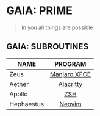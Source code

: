 # GAIA: PRIME
> In you all things are possible


## GAIA: SUBROUTINES

| NAME | PROGRAM |
| --- | :---: |
| Zeus | [Manjaro XFCE](https://manjaro.org/download/) |
| Aether | [Alacritty](https://github.com/RuiArmada/GAIA/tree/main/Aether) |
| Apollo | [ZSH](https://github.com/RuiArmada/GAIA/tree/main/Apollo) |
| Hephaestus | [Neovim](https://github.com/RuiArmada/GAIA/tree/main/Hephaestus) |
